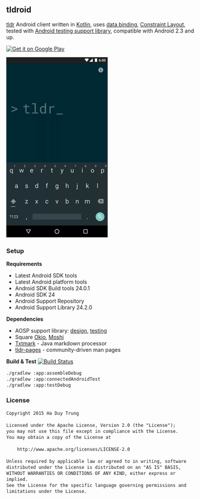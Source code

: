 ## tldroid
[tldr](https://github.com/tldr-pages/tldr) Android client written in [Kotlin](https://kotlinlang.org/), uses [data binding](http://developer.android.com/tools/data-binding/guide.html), [Constraint Layout](http://tools.android.com/tech-docs/layout-editor), tested with [Android testing support library](https://google.github.io/android-testing-support-library/), compatible with Android 2.3 and up.


[<img src="https://play.google.com/intl/en_us/badges/images/generic/en-play-badge.png" alt="Get it on Google Play" width="185px" />](https://play.google.com/store/apps/details?id=io.github.hidroh.tldroid)

![](assets/tldroid.gif)

### Setup
**Requirements**
- Latest Android SDK tools
- Latest Android platform tools
- Android SDK Build tools 24.0.1
- Android SDK 24
- Android Support Repository
- Android Support Library 24.2.0

**Dependencies**

- AOSP support library: [design](https://developer.android.com/tools/support-library/features.html#design), [testing](https://google.github.io/android-testing-support-library/)
- Square [Okio](https://github.com/square/okio), [Moshi](https://github.com/square/moshi)
- [Txtmark](https://github.com/rjeschke/txtmark) - Java markdown processor
- [tldr-pages](https://github.com/tldr-pages/tldr) - community-driven man pages

**Build & Test** [![Build Status](https://travis-ci.org/hidroh/tldroid.svg?branch=master)](https://travis-ci.org/hidroh/tldroid)

    ./gradlew :app:assembleDebug
    ./gradlew :app:connectedAndroidTest
    ./gradlew :app:testDebug

### License
    Copyright 2015 Ha Duy Trung

    Licensed under the Apache License, Version 2.0 (the "License");
    you may not use this file except in compliance with the License.
    You may obtain a copy of the License at

        http://www.apache.org/licenses/LICENSE-2.0

    Unless required by applicable law or agreed to in writing, software
    distributed under the License is distributed on an "AS IS" BASIS,
    WITHOUT WARRANTIES OR CONDITIONS OF ANY KIND, either express or implied.
    See the License for the specific language governing permissions and
    limitations under the License.
